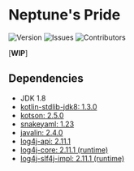 # Neptune's Pride
![Version](https://img.shields.io/github/tag/Macro303/Neptunes-Pride-Server.svg?label=version)
![Issues](https://img.shields.io/github/issues/Macro303/Neptunes-Pride-Server.svg?label=issues)
![Contributors](https://img.shields.io/github/contributors/Macro303/Neptunes-Pride-Server.svg?label=contributors)

[**WIP**]

## Dependencies
 - JDK 1.8
 - [kotlin-stdlib-jdk8: 1.3.0](https://kotlinlang.org/)
 - [kotson: 2.5.0](https://github.com/SalomonBrys/Kotson)
 - [snakeyaml: 1.23](https://bitbucket.org/asomov/snakeyaml)
 - [javalin: 2.4.0]()
 - [log4j-api: 2.11.1](https://logging.apache.org/log4j/2.x/)
 - [log4j-core: 2.11.1 (runtime)](https://logging.apache.org/log4j/2.x/)
 - [log4j-slf4j-impl: 2.11.1 (runtime)](https://logging.apache.org/log4j/2.x/)
